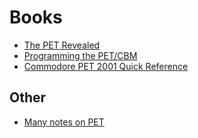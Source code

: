 # Books

* [The PET Revealed](https://archive.org/details/The_Pet_Revealed)
* [Programming the PET/CBM](https://archive.org/details/COMPUTEs_Programming_the_PET-CBM_1982_Small_Systems_Services)
* [Commodore PET 2001 Quick Reference](https://www.commodore.ca/manuals/commodore_pet_2001_quick_reference.pdf)

## Other

* [Many notes on PET](http://www.6502.org/users/andre/petindex/local/PETdoc.txt)
